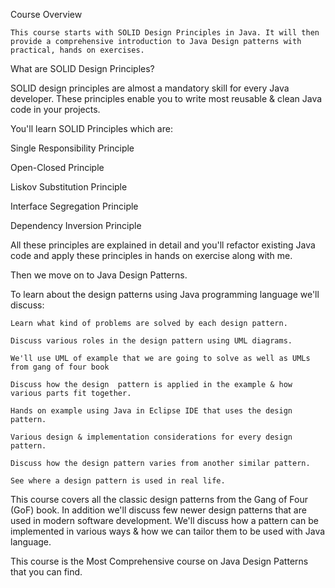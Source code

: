 Course Overview

    This course starts with SOLID Design Principles in Java. It will then provide a comprehensive introduction to Java Design patterns with practical, hands on exercises.



What are SOLID Design Principles?

SOLID design principles are almost a mandatory skill for every Java developer. These principles enable you to write most reusable & clean Java code in your projects.

You'll learn SOLID Principles which are:

Single Responsibility Principle

Open-Closed Principle

Liskov Substitution Principle

Interface Segregation Principle

Dependency Inversion Principle



All these principles are explained in detail and you'll refactor existing Java code and apply these principles in hands on exercise along with me.

Then we move on to Java Design Patterns.

To learn about the design patterns using Java programming language we'll discuss:   

    Learn what kind of problems are solved by each design pattern.

    Discuss various roles in the design pattern using UML diagrams.

    We'll use UML of example that we are going to solve as well as UMLs from gang of four book

    Discuss how the design  pattern is applied in the example & how various parts fit together.

    Hands on example using Java in Eclipse IDE that uses the design pattern.

    Various design & implementation considerations for every design pattern.

    Discuss how the design pattern varies from another similar pattern.

    See where a design pattern is used in real life.

This course covers all the classic design patterns from the Gang of Four (GoF) book. In addition we'll discuss few newer design patterns that are used in modern software development. We'll discuss how a pattern can be implemented in various ways & how we can tailor them to be used with Java language.

This course is the Most Comprehensive course on Java Design Patterns that you can find.
